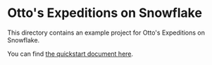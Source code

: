 # Otto's Expeditions on Snowflake

This directory contains an example project for Otto's Expeditions on Snowflake.

You can find [the quickstart document here](https://docs.ascend.io/getting-started/quickstart-snowflake).
